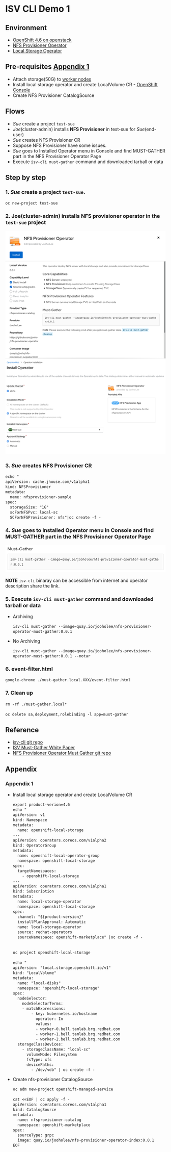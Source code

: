 # ISV CLI Demo 1
## Environment
- [OpenShift 4.6 on openstack](https://console-openshift-console.apps.bell.tamlab.brq.redhat.com/)
- [NFS Provisioner Operator](https://github.com/Jooho/nfs-provisioner-operator)
- [Local Storage Operator](https://docs.openshift.com/container-platform/4.5/storage/persistent_storage/persistent-storage-local.html#local-storage-install_persistent-storage-local)
  
## Pre-requisites [Appendix 1](#appendix-1)
- Attach storage(50G) to [worker nodes](https://10.37.197.10/dashboard/project/instances/2f9e01da-19ec-42b1-9299-999318caf243/)
- Install local storage operator and create LocalVolume CR - [OpenShift Console](https://console-openshift-console.apps.bell.tamlab.brq.redhat.com/)
- Create NFS Provisioner CatalogSource

## Flows
- *Sue* create a project `test-sue`
- *Joe*(cluster-admin) installs **NFS Provisioner** in test-sue for *Sue*(end-user)
- *Sue* creates NFS Provisioner CR
- Suppose NFS Provisioner have some issues.
- *Sue* goes to Installed Operator menu in Console and find MUST-GATHER part in the NFS Provisioner Operator Page
- Execute `isv-cli must-gather` command and downloaded tarball or data

## Step by step

### 1. *Sue* create a project `test-sue`.
  ~~~
  oc new-project test-sue
  ~~~

### 2. Joe(cluster-admin) installs NFS provisioner operator in the `test-sue` project
  ![Image](images/nfs-provisioner-operator.png)
  ![Image](images/install-nfs-provisioner-operator.png)

### 3. *Sue* creates NFS Provisioner CR
  ~~~
  echo "
  apiVersion: cache.jhouse.com/v1alpha1
  kind: NFSProvisioner
  metadata:
    name: nfsprovisioner-sample
  spec:
    storageSize: "1G"
    scForNFSPvc: local-sc
    SCForNFSProvisioner: nfs"|oc create -f -
  ~~~

### 4. *Sue* goes to Installed Operator menu in Console and find MUST-GATHER part in the NFS Provisioner Operator Page
  ![Image](images/must-gather-in-operator-description.png)

**NOTE** `isv-cli` binaray can be accessible from internet and operator description share the link.



### 5. Execute `isv-cli must-gather` command and downloaded tarball or data
- Archiving
  ~~~
  isv-cli must-gather --image=quay.io/jooholee/nfs-provisioner-operator-must-gather:0.0.1
  ~~~

- No Archiving
  ~~~
  isv-cli must-gather --image=quay.io/jooholee/nfs-provisioner-operator-must-gather:0.0.1 --notar
  ~~~

### 6. event-filter.html
~~~
google-chrome ./must-gather.local.XXX/event-filter.html
~~~

### 7. Clean up
~~~
rm -rf ./must-gather.local*

oc delete sa,deployment,rolebinding -l app=must-gather
~~~

## Reference
- [isv-cli git repo](https://github.com/Jooho/isv-cli)
- [ISV Must-Gather White Paper](https://docs.google.com/document/d/1JahUFZFxhRIhsyOO6GB2d_yC8Ofn3M1y97kzmM4VtEw/edit#)
- [NFS Provisioner Operator Must Gather git repo](https://github.com/Jooho/nfs-provisioner-operator/tree/main/must-gather)
  

## Appendix
### Appendix 1
- Install local storage operator and create LocalVolume CR 
  ~~~
  export product-verion=4.6
  echo "
  apiVersion: v1
  kind: Namespace
  metadata:
    name: openshift-local-storage
  ---
  apiVersion: operators.coreos.com/v1alpha2
  kind: OperatorGroup
  metadata:
    name: openshift-local-operator-group
    namespace: openshift-local-storage
  spec:
    targetNamespaces:
      - openshift-local-storage
  ---
  apiVersion: operators.coreos.com/v1alpha1
  kind: Subscription
  metadata:
    name: local-storage-operator
    namespace: openshift-local-storage
  spec:
    channel: "${product-version}" 
    installPlanApproval: Automatic
    name: local-storage-operator
    source: redhat-operators
    sourceNamespace: openshift-marketplace" |oc create -f -


  oc project openshift-local-storage

  echo "
  apiVersion: "local.storage.openshift.io/v1"
  kind: "LocalVolume"
  metadata:
    name: "local-disks"
    namespace: "openshift-local-storage" 
  spec:
    nodeSelector: 
      nodeSelectorTerms:
      - matchExpressions:
          - key: kubernetes.io/hostname
            operator: In
            values:
            - worker-0.bell.tamlab.brq.redhat.com
            - worker-1.bell.tamlab.brq.redhat.com
            - worker-2.bell.tamlab.brq.redhat.com
    storageClassDevices:
      - storageClassName: "local-sc"
        volumeMode: Filesystem 
        fsType: xfs 
        devicePaths: 
          - /dev/vdb" | oc create -f -
  ~~~

- Create nfs-provisioner CatalogSource
  ~~~
  oc adm new-project openshift-managed-service

  cat <<EOF | oc apply -f -
  apiVersion: operators.coreos.com/v1alpha1
  kind: CatalogSource
  metadata:
    name: nfsprovisioner-catalog
    namespace: openshift-marketplace
  spec:
    sourceType: grpc
    image: quay.io/jooholee/nfs-provisioner-operator-index:0.0.1 
  EOF
  ~~~

